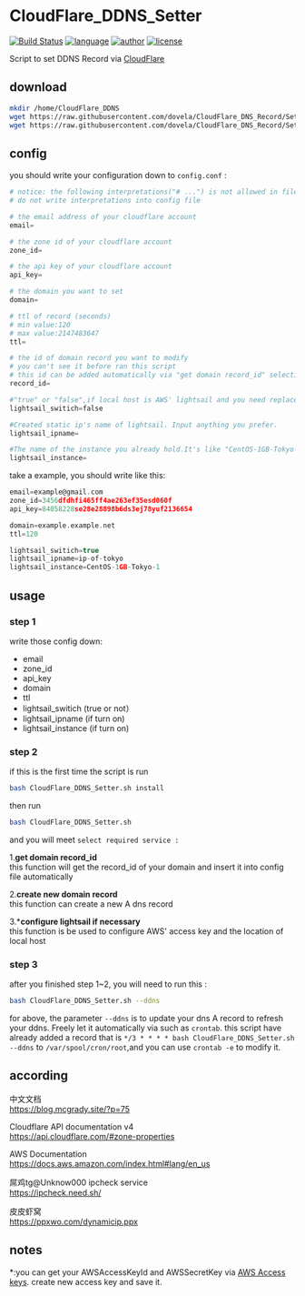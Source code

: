 # CloudFlare_DDNS_Setter
[![Build Status](https://github.com/nanqinlang/SVG/blob/master/build%20passing.svg)](https://github.com/nanqinlang-script/CloudFlare_DNS_Record)
[![language](https://github.com/nanqinlang/SVG/blob/master/language-shell-blue.svg)](https://github.com/nanqinlang-script/CloudFlare_DNS_Record)
[![author](https://github.com/nanqinlang/SVG/blob/master/author-nanqinlang-lightgrey.svg)](https://github.com/nanqinlang-script/CloudFlare_DNS_Record)
[![license](https://github.com/nanqinlang/SVG/blob/master/license-GPLv3-orange.svg)](https://github.com/nanqinlang-script/CloudFlare_DNS_Record)

Script to set DDNS Record via [CloudFlare](https://www.cloudflare.com)


## download
```bash
mkdir /home/CloudFlare_DDNS
wget https://raw.githubusercontent.com/dovela/CloudFlare_DNS_Record/Setter/config.conf -O /home/CloudFlare_DDNS/config.conf
wget https://raw.githubusercontent.com/dovela/CloudFlare_DNS_Record/Setter/CloudFlare_DDNS_Setter.sh
```

## config
you should write your configuration down to `config.conf` :
```python
# notice: the following interpretations("# ...") is not allowed in file "config.conf"
# do not write interpretations into config file

# the email address of your cloudflare account
email=

# the zone id of your cloudflare account
zone_id=

# the api key of your cloudflare account
api_key=

# the domain you want to set
domain=

# ttl of record (seconds)
# min value:120
# max value:2147483647
ttl=

# the id of domain record you want to modify
# you can't see it before ran this script
# this id can be added automatically via "get domain record_id" selection in the script
record_id=

#"true" or "false",if local host is AWS' lightsail and you need replace ip automatically, please turn "true".
lightsail_switich=false  

#Created static ip's name of lightsail. Input anything you prefer.
lightsail_ipname=

#The name of the instance you already hold.It's like "CentOS-1GB-Tokyo-1"
lightsail_instance=
```

take a example, you should write like this:
```c
email=example@gmail.com
zone_id=3456dfdhfi465ff4ae263ef35esd060f
api_key=84058228se28e28898b6ds3ej78yuf2136654

domain=example.example.net
ttl=120

lightsail_switich=true  
lightsail_ipname=ip-of-tokyo
lightsail_instance=CentOS-1GB-Tokyo-1
```

## usage

### step 1
write those config down:
- email
- zone_id
- api_key
- domain
- ttl
- lightsail_switich (true or not）  
- lightsail_ipname (if turn on)
- lightsail_instance (if turn on)

### step 2
if this is the first time the script is run
```bash
bash CloudFlare_DDNS_Setter.sh install
```

then run
```bash
bash CloudFlare_DDNS_Setter.sh
```
and you will meet `select required service :`

1.**get domain record_id**  
this function will get the record_id of your domain and insert it into config file automatically

2.**create new domain record**  
this function can create a new A dns record

3.***configure lightsail if necessary**  
this function is be used to configure AWS' access key and the location of local host

### step 3
after you finished step 1~2, you will need to run this :
```bash
bash CloudFlare_DDNS_Setter.sh --ddns
```
for above, the parameter `--ddns` is to update your dns A record to refresh your ddns. Freely let it automatically via such as `crontab`.
this script have already added a record that is `*/3 * * * * bash CloudFlare_DDNS_Setter.sh --ddns` to `/var/spool/cron/root`,and you can use `crontab -e` to modify it.

## according
中文文档  
https://blog.mcgrady.site/?p=75

Cloudflare API documentation v4  
https://api.cloudflare.com/#zone-properties

AWS Documentation  
https://docs.aws.amazon.com/index.html#lang/en_us

屌鸡tg@Unknow000 ipcheck service  
https://ipcheck.need.sh/

皮皮虾窝  
https://ppxwo.com/dynamicip.ppx

## notes
*:you can get your AWSAccessKeyId and AWSSecretKey via [AWS Access keys](https://console.aws.amazon.com/iam/home#/security_credential). create new access key and save it.
